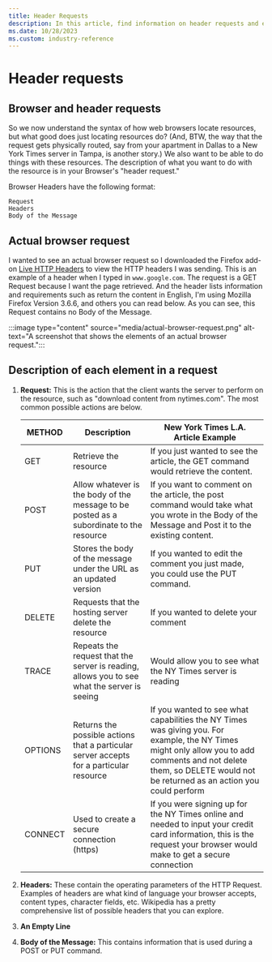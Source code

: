 ```yaml
---
title: Header Requests
description: In this article, find information on header requests and each element of a request.
ms.date: 10/28/2023
ms.custom: industry-reference
---
```


# Header requests

## Browser and header requests

So we now understand the syntax of how web browsers locate resources, but what good does just locating resources do? (And, BTW, the way that the request gets physically routed, say from your apartment in Dallas to a New York Times server in Tampa, is another story.) We also want to be able to do things with these resources. The description of what you want to do with the resource is in your Browser's "header request."

Browser Headers have the following format:

```
Request
Headers
Body of the Message
```

## Actual browser request

I wanted to see an actual browser request so I downloaded the Firefox add-on [Live HTTP Headers](https://addons.mozilla.org/firefox/addon/http-header-live/versions/) to view the HTTP headers I was sending. This is an example of a header when I typed in `www.google.com`. The request is a GET Request because I want the page retrieved. And the header lists information and requirements such as return the content in English, I'm using Mozilla Firefox Version 3.6.6, and others you can read below. As you can see, this Request contains no Body of the Message.

:::image type="content" source="media/actual-browser-request.png" alt-text="A screenshot that shows the elements of an actual browser request.":::

## Description of each element in a request

1. **Request:** This is the action that the client wants the server to perform on the resource, such as "download content from nytimes.com". The most common possible actions are below.

    | METHOD | Description | New York Times L.A. Article Example |
    |---|---|---|
    | GET | Retrieve the resource | If you just wanted to see the article, the GET command would retrieve the content. |
    | POST | Allow whatever is the body of the message to be posted as a subordinate to the resource | If you want to comment on the article, the post command would take what you wrote in the Body of the Message and Post it to the existing content. |
    | PUT | Stores the body of the message under the URL as an updated version | If you wanted to edit the comment you just made, you could use the PUT command. |
    | DELETE | Requests that the hosting server delete the resource | If you wanted to delete your comment |
    | TRACE | Repeats the request that the server is reading, allows you to see what the server is seeing | Would allow you to see what the NY Times server is reading |
    | OPTIONS | Returns the possible actions that a particular server accepts for a particular resource | If you wanted to see what capabilities the NY Times was giving you. For example, the NY Times might only allow you to add comments and not delete them, so DELETE would not be returned as an action you could perform |
    | CONNECT | Used to create a secure connection (https) | If you were signing up for the NY Times online and needed to input your credit card information, this is the request your browser would make to get a secure connection |

1. **Headers:** These contain the operating parameters of the HTTP Request. Examples of headers are what kind of language your browser accepts, content types, character fields, etc. Wikipedia has a pretty comprehensive list of possible headers that you can explore.

1. **An Empty Line**

1. **Body of the Message:** This contains information that is used during a POST or PUT command.
